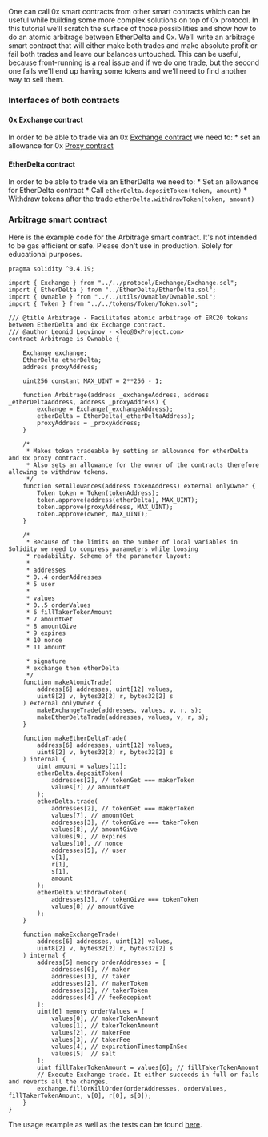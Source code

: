 One can call 0x smart contracts from other smart contracts which can be useful while building some more complex solutions on top of 0x protocol. In this tutorial we'll scratch the surface of those possibilities and show how to do an atomic arbitrage between EtherDelta and 0x. We'll write an arbitrage smart contract that will either make both trades and make absolute profit or fail both trades and leave our balances untouched. This can be useful, because front-running is a real issue and if we do one trade, but the second one fails we'll end up having some tokens and we'll need to find another way to sell them.

### Interfaces of both contracts

#### 0x Exchange contract

In order to be able to trade via an 0x [Exchange contract](https://github.com/0xProject/0x.js/blob/development/packages/contracts/src/current/protocol/Exchange/Exchange.sol) we need to:
    * set an allowance for 0x [Proxy contract](https://github.com/0xProject/0x.js/blob/development/packages/contracts/src/current/protocol/TokenTransferProxy/TokenTransferProxy.sol)

#### EtherDelta contract

In order to be able to trade via an EtherDelta we need to:
    * Set an allowance for EtherDelta contract
    * Call `etherDelta.depositToken(token, amount)`
    * Withdraw tokens after the trade `etherDelta.withdrawToken(token, amount)`


### Arbitrage smart contract
Here is the example code for the Arbitrage smart contract. It's not intended to be gas efficient or safe. Please don't use in production. Solely for educational purposes.
```solidity
pragma solidity ^0.4.19;

import { Exchange } from "../../protocol/Exchange/Exchange.sol";
import { EtherDelta } from "../EtherDelta/EtherDelta.sol";
import { Ownable } from "../../utils/Ownable/Ownable.sol";
import { Token } from "../../tokens/Token/Token.sol";

/// @title Arbitrage - Facilitates atomic arbitrage of ERC20 tokens between EtherDelta and 0x Exchange contract.
/// @author Leonid Logvinov - <leo@0xProject.com>
contract Arbitrage is Ownable {

    Exchange exchange;
    EtherDelta etherDelta;
    address proxyAddress;

    uint256 constant MAX_UINT = 2**256 - 1;

    function Arbitrage(address _exchangeAddress, address _etherDeltaAddress, address _proxyAddress) {
        exchange = Exchange(_exchangeAddress);
        etherDelta = EtherDelta(_etherDeltaAddress);
        proxyAddress = _proxyAddress;
    }

    /*
     * Makes token tradeable by setting an allowance for etherDelta and 0x proxy contract.
     * Also sets an allowance for the owner of the contracts therefore allowing to withdraw tokens.
     */
    function setAllowances(address tokenAddress) external onlyOwner {
        Token token = Token(tokenAddress);
        token.approve(address(etherDelta), MAX_UINT);
        token.approve(proxyAddress, MAX_UINT);
        token.approve(owner, MAX_UINT);
    }

    /*
     * Because of the limits on the number of local variables in Solidity we need to compress parameters while loosing
     * readability. Scheme of the parameter layout:
     *
     * addresses
     * 0..4 orderAddresses
     * 5 user
     *
     * values
     * 0..5 orderValues
     * 6 fillTakerTokenAmount
     * 7 amountGet
     * 8 amountGive
     * 9 expires
     * 10 nonce
     * 11 amount

     * signature
     * exchange then etherDelta
     */
    function makeAtomicTrade(
        address[6] addresses, uint[12] values,
        uint8[2] v, bytes32[2] r, bytes32[2] s
    ) external onlyOwner {
        makeExchangeTrade(addresses, values, v, r, s);
        makeEtherDeltaTrade(addresses, values, v, r, s);
    }

    function makeEtherDeltaTrade(
        address[6] addresses, uint[12] values,
        uint8[2] v, bytes32[2] r, bytes32[2] s
    ) internal {
        uint amount = values[11];
        etherDelta.depositToken(
            addresses[2], // tokenGet === makerToken
            values[7] // amountGet
        );
        etherDelta.trade(
            addresses[2], // tokenGet === makerToken
            values[7], // amountGet
            addresses[3], // tokenGive === takerToken
            values[8], // amountGive
            values[9], // expires
            values[10], // nonce
            addresses[5], // user
            v[1],
            r[1],
            s[1],
            amount
        );
        etherDelta.withdrawToken(
            addresses[3], // tokenGive === tokenToken
            values[8] // amountGive
        );
    }

    function makeExchangeTrade(
        address[6] addresses, uint[12] values,
        uint8[2] v, bytes32[2] r, bytes32[2] s
    ) internal {
        address[5] memory orderAddresses = [
            addresses[0], // maker
            addresses[1], // taker
            addresses[2], // makerToken
            addresses[3], // takerToken
            addresses[4] // feeRecepient
        ];
        uint[6] memory orderValues = [
            values[0], // makerTokenAmount
            values[1], // takerTokenAmount
            values[2], // makerFee
            values[3], // takerFee
            values[4], // expirationTimestampInSec
            values[5]  // salt
        ];
        uint fillTakerTokenAmount = values[6]; // fillTakerTokenAmount
        // Execute Exchange trade. It either succeeds in full or fails and reverts all the changes.
        exchange.fillOrKillOrder(orderAddresses, orderValues, fillTakerTokenAmount, v[0], r[0], s[0]);
    }
}
```

The usage example as well as the tests can be found [here](https://github.com/0xProject/0x.js/blob/development/packages/contracts/test/tutorials/arbitrage.ts).
